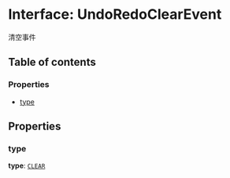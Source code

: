 # Interface: UndoRedoClearEvent

清空事件

## Table of contents

### Properties

* [type](/auto-docs/fixed-history-plugin/interfaces/UndoRedoClearEvent.md#type)

## Properties

### type

**type**: [`CLEAR`](/auto-docs/fixed-history-plugin/enums/UndoRedoChangeType.md#clear)
